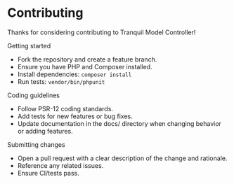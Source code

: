 # Contributing

Thanks for considering contributing to Tranquil Model Controller!

Getting started
- Fork the repository and create a feature branch.
- Ensure you have PHP and Composer installed.
- Install dependencies: `composer install`
- Run tests: `vendor/bin/phpunit`

Coding guidelines
- Follow PSR-12 coding standards.
- Add tests for new features or bug fixes.
- Update documentation in the docs/ directory when changing behavior or adding features.

Submitting changes
- Open a pull request with a clear description of the change and rationale.
- Reference any related issues.
- Ensure CI/tests pass.

